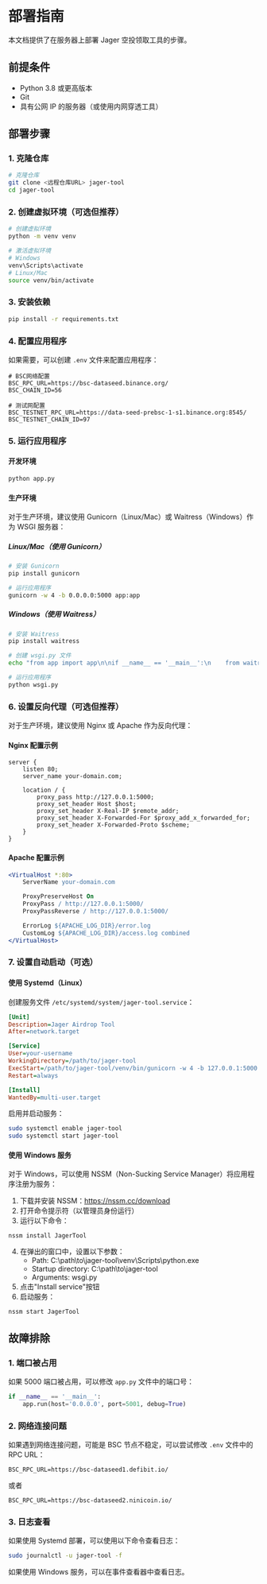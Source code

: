 # 部署指南

本文档提供了在服务器上部署 Jager 空投领取工具的步骤。

## 前提条件

- Python 3.8 或更高版本
- Git
- 具有公网 IP 的服务器（或使用内网穿透工具）

## 部署步骤

### 1. 克隆仓库

```bash
# 克隆仓库
git clone <远程仓库URL> jager-tool
cd jager-tool
```

### 2. 创建虚拟环境（可选但推荐）

```bash
# 创建虚拟环境
python -m venv venv

# 激活虚拟环境
# Windows
venv\Scripts\activate
# Linux/Mac
source venv/bin/activate
```

### 3. 安装依赖

```bash
pip install -r requirements.txt
```

### 4. 配置应用程序

如果需要，可以创建 `.env` 文件来配置应用程序：

```
# BSC网络配置
BSC_RPC_URL=https://bsc-dataseed.binance.org/
BSC_CHAIN_ID=56

# 测试网配置
BSC_TESTNET_RPC_URL=https://data-seed-prebsc-1-s1.binance.org:8545/
BSC_TESTNET_CHAIN_ID=97
```

### 5. 运行应用程序

#### 开发环境

```bash
python app.py
```

#### 生产环境

对于生产环境，建议使用 Gunicorn（Linux/Mac）或 Waitress（Windows）作为 WSGI 服务器：

##### Linux/Mac（使用 Gunicorn）

```bash
# 安装 Gunicorn
pip install gunicorn

# 运行应用程序
gunicorn -w 4 -b 0.0.0.0:5000 app:app
```

##### Windows（使用 Waitress）

```bash
# 安装 Waitress
pip install waitress

# 创建 wsgi.py 文件
echo "from app import app\n\nif __name__ == '__main__':\n    from waitress import serve\n    serve(app, host='0.0.0.0', port=5000)" > wsgi.py

# 运行应用程序
python wsgi.py
```

### 6. 设置反向代理（可选但推荐）

对于生产环境，建议使用 Nginx 或 Apache 作为反向代理：

#### Nginx 配置示例

```nginx
server {
    listen 80;
    server_name your-domain.com;

    location / {
        proxy_pass http://127.0.0.1:5000;
        proxy_set_header Host $host;
        proxy_set_header X-Real-IP $remote_addr;
        proxy_set_header X-Forwarded-For $proxy_add_x_forwarded_for;
        proxy_set_header X-Forwarded-Proto $scheme;
    }
}
```

#### Apache 配置示例

```apache
<VirtualHost *:80>
    ServerName your-domain.com

    ProxyPreserveHost On
    ProxyPass / http://127.0.0.1:5000/
    ProxyPassReverse / http://127.0.0.1:5000/

    ErrorLog ${APACHE_LOG_DIR}/error.log
    CustomLog ${APACHE_LOG_DIR}/access.log combined
</VirtualHost>
```

### 7. 设置自动启动（可选）

#### 使用 Systemd（Linux）

创建服务文件 `/etc/systemd/system/jager-tool.service`：

```ini
[Unit]
Description=Jager Airdrop Tool
After=network.target

[Service]
User=your-username
WorkingDirectory=/path/to/jager-tool
ExecStart=/path/to/jager-tool/venv/bin/gunicorn -w 4 -b 127.0.0.1:5000 app:app
Restart=always

[Install]
WantedBy=multi-user.target
```

启用并启动服务：

```bash
sudo systemctl enable jager-tool
sudo systemctl start jager-tool
```

#### 使用 Windows 服务

对于 Windows，可以使用 NSSM（Non-Sucking Service Manager）将应用程序注册为服务：

1. 下载并安装 NSSM：https://nssm.cc/download
2. 打开命令提示符（以管理员身份运行）
3. 运行以下命令：

```batch
nssm install JagerTool
```

4. 在弹出的窗口中，设置以下参数：
   - Path: C:\path\to\jager-tool\venv\Scripts\python.exe
   - Startup directory: C:\path\to\jager-tool
   - Arguments: wsgi.py
5. 点击"Install service"按钮
6. 启动服务：

```batch
nssm start JagerTool
```

## 故障排除

### 1. 端口被占用

如果 5000 端口被占用，可以修改 `app.py` 文件中的端口号：

```python
if __name__ == '__main__':
    app.run(host='0.0.0.0', port=5001, debug=True)
```

### 2. 网络连接问题

如果遇到网络连接问题，可能是 BSC 节点不稳定，可以尝试修改 `.env` 文件中的 RPC URL：

```
BSC_RPC_URL=https://bsc-dataseed1.defibit.io/
```

或者

```
BSC_RPC_URL=https://bsc-dataseed2.ninicoin.io/
```

### 3. 日志查看

如果使用 Systemd 部署，可以使用以下命令查看日志：

```bash
sudo journalctl -u jager-tool -f
```

如果使用 Windows 服务，可以在事件查看器中查看日志。
